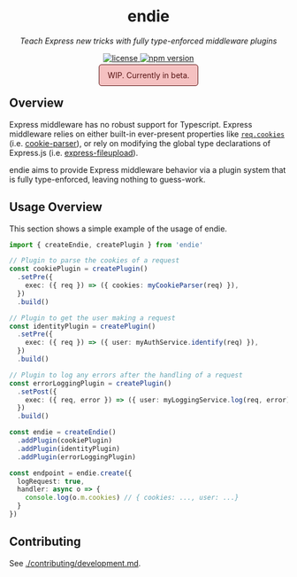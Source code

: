<h1 align="center">endie</h1>
<p align="center">
  <em>Teach Express new tricks with fully type-enforced middleware plugins</em>
</p>

<p align="center">
  <a href="https://img.shields.io/badge/License-MIT-green.svg" target="_blank">
    <img src="https://img.shields.io/badge/License-MIT-green.svg" alt="license" />
  </a>
  <a href="https://badge.fury.io/js/endie.svg" target="_blank">
    <img src="https://badge.fury.io/js/endie.svg" alt="npm version" />
  </a>
</p>

<p align="center">
  <span style="border: 1px solid #571313; padding: 10px 15px; color: #571313; background-color: #f5c1c1; border-radius: 5px;">
    WIP. Currently in beta.
  </span>
</p>

## Overview

Express middleware has no robust support for Typescript. Express middleware relies on either built-in ever-present properties like [`req.cookies`](http://expressjs.com/en/api.html#req.cookies) (i.e. [cookie-parser](https://github.com/expressjs/cookie-parser)), or rely on modifying the global type declarations of Express.js (i.e. [express-fileupload](https://github.com/DefinitelyTyped/DefinitelyTyped/tree/master/types/express-fileupload)).

endie aims to provide Express middleware behavior via a plugin system that is fully type-enforced, leaving nothing to guess-work.

## Usage Overview

This section shows a simple example of the usage of endie.

```typescript
import { createEndie, createPlugin } from 'endie'

// Plugin to parse the cookies of a request
const cookiePlugin = createPlugin()
  .setPre({
    exec: ({ req }) => ({ cookies: myCookieParser(req) }),
  })
  .build()

// Plugin to get the user making a request
const identityPlugin = createPlugin()
  .setPre({
    exec: ({ req }) => ({ user: myAuthService.identify(req) }),
  })
  .build()

// Plugin to log any errors after the handling of a request
const errorLoggingPlugin = createPlugin()
  .setPost({
    exec: ({ req, error }) => ({ user: myLoggingService.log(req, error) }),
  })
  .build()

const endie = createEndie()
  .addPlugin(cookiePlugin)
  .addPlugin(identityPlugin)
  .addPlugin(errorLoggingPlugin)

const endpoint = endie.create({
  logRequest: true,
  handler: async o => {
    console.log(o.m.cookies) // { cookies: ..., user: ...}
  }
})
```

## Contributing

See [./contributing/development.md](./contributing/development.md).